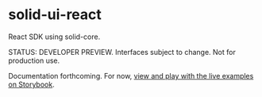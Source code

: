 # solid-ui-react
React SDK using solid-core.

STATUS: DEVELOPER PREVIEW. Interfaces subject to change. Not for production use.

Documentation forthcoming. For now, [view and play with the live examples on Storybook](https://solid-ui-react.vercel.app/).
